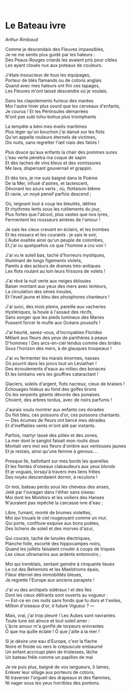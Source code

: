 <a style="color:white; font-style: italic; font-size:smaller;" href="https://www.instagram.com/p/CKg-Skxn6E-/" target="k_role">(aquarelle de Carole Thomas)</a>

# Le Bateau ivre

*Arthur Rimbaud*

Comme je descendais des Fleuves impassibles,<br>
Je ne me sentis plus guidé par les haleurs :<br>
Des Peaux-Rouges criards les avaient pris pour cibles<br>
Les ayant cloués nus aux poteaux de couleurs.<br>

J'étais insoucieux de tous les équipages,<br>
Porteur de blés flamands ou de cotons anglais<br>
Quand avec mes haleurs ont fini ces tapages,<br>
Les Fleuves m'ont laissé descendre où je voulais.<br>

Dans les clapotements furieux des marées<br>
Moi l'autre hiver plus sourd que les cerveaux d'enfants,<br>
Je courus ! Et les Péninsules démarrées<br>
N'ont pas subi tohu-bohus plus triomphants<br>

La tempête a béni mes éveils maritimes<br>
Plus léger qu'un bouchon j'ai dansé sur les flots<br>
Qu'on appelle rouleurs éternels de victimes,<br>
Dix nuits, sans regretter l'œil niais des falots !<br>

Plus douce qu'aux enfants la chair des pommes sures<br>
L'eau verte pénétra ma coque de sapin<br>
Et des taches de vins bleus et des vomissures<br>
Me lava, dispersant gouvernail et grappin.<br>

Et dès lors, je me suis baigné dans le Poème<br>
De la Mer, infusé d'astres, et lactescent,<br>
Dévorant les azurs verts ; où, flottaison blême<br>
Et ravie, un noyé pensif parfois descend ;<br>

Où, teignant tout à coup les bleuités, délires<br>
Et rhythmes lents sous les rutilements du jour,<br>
Plus fortes que l'alcool, plus vastes que nos lyres,<br>
Fermentent les rousseurs amères de l'amour !<br>

Je sais les cieux crevant en éclairs, et les trombes<br>
Et les ressacs et les courants : je sais le soir,<br>
L'Aube exaltée ainsi qu'un peuple de colombes,<br>
Et j'ai vu quelquefois ce que l'homme a cru voir !<br>

J'ai vu le soleil bas, taché d'horreurs mystiques,<br>
Illuminant de longs figements violets,<br>
Pareils à des acteurs de drames très-antiques<br>
Les flots roulant au loin leurs frissons de volets !<br>

J'ai rêvé la nuit verte aux neiges éblouies<br>
Baiser montant aux yeux des mers avec lenteurs,<br>
La circulation des sèves inouïes,<br>
Et l'éveil jaune et bleu des phosphores chanteurs !<br>

J'ai suivi, des mois pleins, pareille aux vacheries<br>
Hystériques, la houle à l'assaut des récifs,<br>
Sans songer que les pieds lumineux des Maries<br>
Pussent forcer le mufle aux Océans poussifs !<br>

J'ai heurté, savez-vous, d'incroyables Florides<br>
Mêlant aux fleurs des yeux de panthères à peaux<br>
D'hommes ! Des arcs-en-ciel tendus comme des brides<br>
Sous l'horizon des mers, à de glauques troupeaux !<br>

J'ai vu fermenter les marais énormes, nasses<br>
Où pourrit dans les joncs tout un Léviathan !<br>
Des écroulements d'eaux au milieu des bonaces<br>
Et les lointains vers les gouffres cataractant !<br>

Glaciers, soleils d'argent, flots nacreux, cieux de braises !<br>
Échouages hideux au fond des golfes bruns<br>
Où les serpents géants dévorés des punaises<br>
Choient, des arbres tordus, avec de noirs parfums !<br>

J'aurais voulu montrer aux enfants ces dorades<br>
Du flot bleu, ces poissons d'or, ces poissons chantants.<br>
— Des écumes de fleurs ont bercé mes dérades<br>
Et d'ineffables vents m'ont ailé par instants.<br>

Parfois, martyr lassé des pôles et des zones,<br>
La mer dont le sanglot faisait mon roulis doux<br>
Montait vers moi ses fleurs d'ombre aux ventouses jaunes<br>
Et je restais, ainsi qu'une femme à genoux....<br>

Presque île, ballottant sur mes bords les querelles<br>
Et les fientes d'oiseaux clabaudeurs aux yeux blonds<br>
Et je voguais, lorsqu'à travers mes liens frêles<br>
Des noyés descendaient dormir, à reculons !<br>

Or moi, bateau perdu sous les cheveux des anses,<br>
Jeté par l'ouragan dans l'éther sans oiseau<br>
Moi dont les Monitors et les voiliers des Hanses<br>
N'auraient pas repêché la carcasse ivre d'eau ;<br>

Libre, fumant, monté de brumes violettes,<br>
Moi qui trouais le ciel rougeoyant comme un mur,<br>
Qui porte, confiture exquise aux bons poètes,<br>
Des lichens de soleil et des morves d'azur,<br>

Qui courais, taché de lunules électriques,<br>
Planche folle, escorté des hippocampes noirs,<br>
Quand les juillets faisaient crouler à coups de triques<br>
Les cieux ultramarins aux ardents entonnoirs ;<br>

Moi qui tremblais, sentant geindre à cinquante lieues<br>
Le rut des Behemots et les Maelstroms épais,<br>
Fileur éternel des immobilités bleues,<br>
Je regrette l'Europe aux anciens parapets !<br>

J'ai vu des archipels sidéraux ! et des îles<br>
Dont les cieux délirants sont ouverts au vogueur :<br>
— Est-ce en ces nuits sans fonds que tu dors et t'exiles,<br>
Million d'oiseaux d'or, ô future Vigueur ? —<br>

Mais, vrai, j'ai trop pleuré ! Les Aubes sont navrantes.<br>
Toute lune est atroce et tout soleil amer :<br>
L'âcre amour m'a gonflé de torpeurs enivrantes<br>
Ô que ma quille éclate ! Ô que j'aille à la mer !<br>

Si je désire une eau d'Europe, c'est la flache<br>
Noire et froide où vers le crépuscule embaumé<br>
Un enfant accroupi plein de tristesses, lâche<br>
Un bateau frêle comme un papillon de mai<br>

Je ne puis plus, baigné de vos langueurs, ô lames,<br>
Enlever leur sillage aux porteurs de cotons,<br>
Ni traverser l'orgueil des drapeaux et des flammes,<br>
Ni nager sous les yeux horribles des pontons.